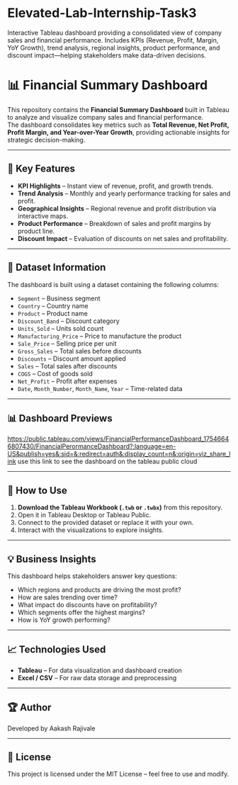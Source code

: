 # Elevated-Lab-Internship-Task3
Interactive Tableau dashboard providing a consolidated view of company sales and financial performance. Includes KPIs (Revenue, Profit, Margin, YoY Growth), trend analysis, regional insights, product performance, and discount impact—helping stakeholders make data-driven decisions.

# 📊 Financial Summary Dashboard

This repository contains the **Financial Summary Dashboard** built in Tableau to analyze and visualize company sales and financial performance.  
The dashboard consolidates key metrics such as **Total Revenue, Net Profit, Profit Margin, and Year-over-Year Growth**, providing actionable insights for strategic decision-making.

---

## 📌 Key Features

- **KPI Highlights** – Instant view of revenue, profit, and growth trends.
- **Trend Analysis** – Monthly and yearly performance tracking for sales and profit.
- **Geographical Insights** – Regional revenue and profit distribution via interactive maps.
- **Product Performance** – Breakdown of sales and profit margins by product line.
- **Discount Impact** – Evaluation of discounts on net sales and profitability.

---

## 📂 Dataset Information

The dashboard is built using a dataset containing the following columns:

- `Segment` – Business segment  
- `Country` – Country name  
- `Product` – Product name  
- `Discount_Band` – Discount category  
- `Units_Sold` – Units sold count  
- `Manufacturing_Price` – Price to manufacture the product  
- `Sale_Price` – Selling price per unit  
- `Gross_Sales` – Total sales before discounts  
- `Discounts` – Discount amount applied  
- `Sales` – Total sales after discounts  
- `COGS` – Cost of goods sold  
- `Net_Profit` – Profit after expenses  
- `Date`, `Month_Number`, `Month_Name`, `Year` – Time-related data

---

## 📊 Dashboard Previews

https://public.tableau.com/views/FinancialPerformanceDashboard_17546646807430/FinancialPerormanceDashboard?:language=en-US&publish=yes&:sid=&:redirect=auth&:display_count=n&:origin=viz_share_link
use this link to see the dashboard on the tableau public cloud

---

## 🚀 How to Use

1. **Download the Tableau Workbook (`.twb` or `.twbx`)** from this repository.
2. Open it in Tableau Desktop or Tableau Public.
3. Connect to the provided dataset or replace it with your own.
4. Interact with the visualizations to explore insights.

---

## 💡 Business Insights

This dashboard helps stakeholders answer key questions:  

- Which regions and products are driving the most profit?
- How are sales trending over time?
- What impact do discounts have on profitability?
- Which segments offer the highest margins?
- How is YoY growth performing?

---

## 📈 Technologies Used

- **Tableau** – For data visualization and dashboard creation  
- **Excel / CSV** – For raw data storage and preprocessing  

---

## 🏆 Author

Developed by Aakash Rajivale  

---

## 📜 License

This project is licensed under the MIT License – feel free to use and modify.


